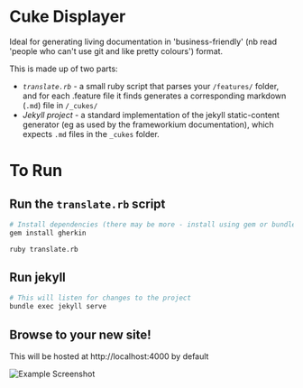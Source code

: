 # Cuke Displayer

Ideal for generating living documentation in 'business-friendly' (nb read 'people who can't use git and like pretty colours') format.

This is made up of two parts:

* *`translate.rb`* - a small ruby script that parses your `/features/` folder, and for each .feature file it finds generates a corresponding markdown (`.md`) file in `/_cukes/`
* *Jekyll project* - a standard implementation of the jekyll static-content generator (eg as used by the frameworkium documentation), which expects `.md` files in the `_cukes` folder.


# To Run

## Run the `translate.rb` script

```bash
# Install dependencies (there may be more - install using gem or bundler)
gem install gherkin
```

```bash
ruby translate.rb
```

## Run jekyll

```bash
# This will listen for changes to the project
bundle exec jekyll serve
```

## Browse to your new site!

This will be hosted at http://localhost:4000 by default

![Example Screenshot](/../master/assets/screenshot.tiff?raw=true "Example Screenshot")
